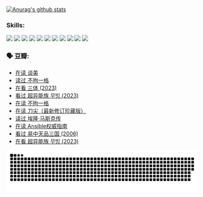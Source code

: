 
[![Anurag's github stats](https://github-readme-stats.vercel.app/api?username=w940853815)](https://github.com/anuraghazra/github-readme-stats)

### Skills:

<code><img height="32" src="https://cdn.jsdelivr.net/npm/simple-icons@v5/icons/python.svg"></code>
<code><img height="32" src="https://cdn.jsdelivr.net/npm/simple-icons@v5/icons/javascript.svg"></code>
<code><img height="32" src="https://cdn.jsdelivr.net/npm/simple-icons@v5/icons/django.svg"></code>
<code><img height="32" src="https://cdn.jsdelivr.net/npm/simple-icons@v5/icons/flask.svg"></code>
<code><img height="32" src="https://cdn.jsdelivr.net/npm/simple-icons@v5/icons/vuetify.svg"></code>
<code><img height="32" src="https://cdn.jsdelivr.net/npm/simple-icons@v5/icons/git.svg"></code>
<code><img height="32" src="https://cdn.jsdelivr.net/npm/simple-icons@v5/icons/docker.svg"></code>
<code><img height="32" src="https://cdn.jsdelivr.net/npm/simple-icons@v5/icons/postgresql.svg"></code>
<code><img height="32" src="https://cdn.jsdelivr.net/npm/simple-icons@v5/icons/elasticsearch.svg"></code>
<code><img height="32" src="https://cdn.jsdelivr.net/npm/simple-icons@v5/icons/macos.svg"></code>
<code><img height="32" src="https://cdn.jsdelivr.net/npm/simple-icons@v5/icons/linux.svg"></code>

### 🗣 豆瓣:

<!-- DOUBAN-ACTIVITIES:START -->
- [在读 谈美](https://www.douban.com/people/136069238/status/4560861771/?_i=11700140)
- [读过 不拘一格](https://www.douban.com/people/136069238/status/4560861445/?_i=11700140)
- [在看 三体‎ (2023)](https://www.douban.com/people/136069238/status/4558185093/?_i=11700140)
- [看过 超异能族 무빙‎ (2023)](https://www.douban.com/people/136069238/status/4556824186/?_i=11700140)
- [在读 不拘一格](https://www.douban.com/people/136069238/status/4541712161/?_i=11700140)
- [在读 刀尖（最新修订珍藏版）](https://www.douban.com/people/136069238/status/4541711339/?_i=11700140)
- [读过 埃隆·马斯克传](https://www.douban.com/people/136069238/status/4541710351/?_i=11700140)
- [在读 Ansible权威指南](https://www.douban.com/people/136069238/status/4539151450/?_i=11700140)
- [看过 易中天品三国‎ (2006)](https://www.douban.com/people/136069238/status/4529910812/?_i=11700140)
- [在看 超异能族 무빙‎ (2023)](https://www.douban.com/people/136069238/status/4527291077/?_i=11700140)
<!-- DOUBAN-ACTIVITIES:END -->


![Snake animation](https://raw.githubusercontent.com/w940853815/w940853815/output/github-contribution-grid-snake.svg)

<!--
**w940853815/w940853815** is a ✨ _special_ ✨ repository because its `README.md` (this file) appears on your GitHub profile.

Here are some ideas to get you started:

- 🔭 I’m currently working on ...
- 🌱 I’m currently learning ...
- 👯 I’m looking to collaborate on ...
- 🤔 I’m looking for help with ...
- 💬 Ask me about ...
- 📫 How to reach me: ...
- 😄 Pronouns: ...
- ⚡ Fun fact: ...
-->
